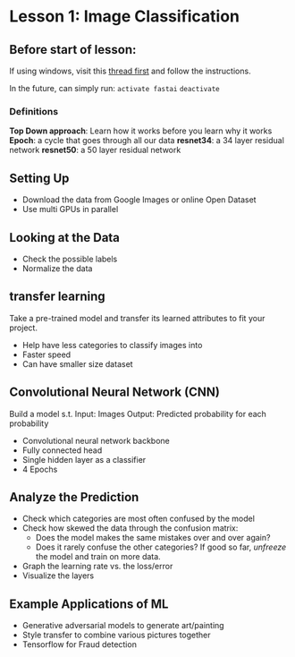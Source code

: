 # Lesson 1: Image Classification
## Before start of lesson:

If using windows, visit this [thread first](https://forums.fast.ai/t/howto-installation-on-windows/10439) and follow the instructions.

In the future, can simply run:
`activate fastai`
`deactivate`


### Definitions
**Top Down approach**: Learn how it works before you learn why it works
**Epoch**: a cycle that goes through all our data
**resnet34**: a 34 layer residual network
**resnet50**: a 50 layer residual network


## Setting Up
- Download the data from Google Images or online Open Dataset
- Use multi GPUs in parallel


## Looking at the Data
- Check the possible labels
- Normalize the data


## transfer learning
Take a pre-trained model and transfer its learned attributes to fit your project.
- Help have less categories to classify images into
- Faster speed
- Can have smaller size dataset

## Convolutional Neural Network (CNN)
Build a model s.t.
Input: Images
Output: Predicted probability for each probability

- Convolutional neural network backbone
- Fully connected head
- Single hidden layer as a classifier
- 4 Epochs

## Analyze the Prediction
- Check which categories are most often confused by the model
- Check how skewed the data through the confusion matrix:
	- Does the model makes the same mistakes over and over again?
	- Does it rarely confuse the other categories?
If good so far, *unfreeze* the model and train on more data.
- Graph the learning rate vs. the loss/error
- Visualize the layers

## Example Applications of ML
- Generative adversarial models to generate art/painting
- Style transfer to combine various pictures together
- Tensorflow for Fraud detection